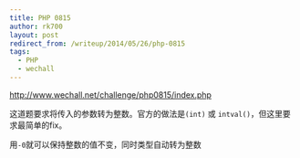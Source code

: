 ```yaml
---
title: PHP 0815
author: rk700
layout: post
redirect_from: /writeup/2014/05/26/php-0815
tags:
  - PHP
  - wechall
---
```

<a title="http://www.wechall.net/challenge/php0815/index.php" href="http://www.wechall.net/challenge/php0815/index.php" target="_blank">http://www.wechall.net/challenge/php0815/index.php</a>

这道题要求将传入的参数转为整数。官方的做法是`(int)` 或 `intval()`，但这里要求最简单的fix。

用`-0`就可以保持整数的值不变，同时类型自动转为整数
